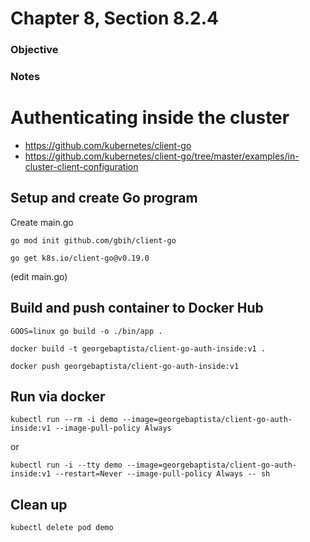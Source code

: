 # Chapter 8, Section 8.2.4

### Objective

### Notes

# Authenticating inside the cluster
- https://github.com/kubernetes/client-go
- https://github.com/kubernetes/client-go/tree/master/examples/in-cluster-client-configuration

## Setup and create Go program
Create main.go

`go mod init github.com/gbih/client-go`

`go get k8s.io/client-go@v0.19.0`

(edit main.go)


## Build and push container to Docker Hub
`GOOS=linux go build -o ./bin/app .`

`docker build -t georgebaptista/client-go-auth-inside:v1 .`

`docker push georgebaptista/client-go-auth-inside:v1`


## Run via docker

`kubectl run --rm -i demo --image=georgebaptista/client-go-auth-inside:v1 --image-pull-policy Always`

or

`kubectl run -i --tty demo --image=georgebaptista/client-go-auth-inside:v1 --restart=Never --image-pull-policy Always -- sh`

## Clean up
`kubectl delete pod demo`
